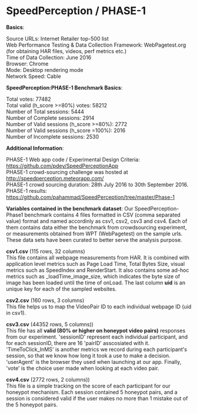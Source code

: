 # SpeedPerception / PHASE-1

<b>Basics</b>:

Source URLs: Internet Retailer top-500 list <br>
Web Performance Testing & Data Collection Framework: WebPagetest.org (for obtaining HAR files, videos, perf metrics etc.) <br>
Time of Data Collection: June 2016 <br>
Browser: Chrome <br>
Mode: Desktop rendering mode <br>
Network Speed: Cable <br>

<b>SpeedPerception:PHASE-1 Benchmark Basics</b>:

Total votes: 77482 <br>
Total valid (h_score >=80%) votes: 58212 <br> 
Number of Total sessions: 5444 <br>
Number of Complete sessions: 2914 <br>
Number of Valid sessions (h_score >=80%): 2772 <br>
Number of Valid sessions (h_score =100%): 2016 <br>
Number of Incomplete sessions: 2530 <br>

<b>Additional Information</b>:

PHASE-1 Web app code / Experimental Design Criteria: https://github.com/pdey/SpeedPerceptionApp <br>
PHASE-1 crowd-sourcing challenge was hosted at http://speedperception.meteorapp.com/ <br>
PHASE-1 crowd sourcing duration: 28th July 2016 to 30th September 2016. <br>
PHASE-1 results: https://github.com/pahammad/SpeedPerception/tree/master/Phase-1 <br>

<b>Variables contained in the benchmark dataset</b>:
Our SpeedPerception-Phase1 benchmark contains 4 files formatted in CSV (comma separated value) format and named accordinly as csv1, csv2, csv3 and csv4. Each of them contains data either the benchmark from crowdsourcing experiment, or measurements obtained from WPT (WebPagetest) on the sample urls. These data sets have been curated to better serve the analysis purpose. <br>

<b>csv1.csv</b> (115 rows, 32 columns) <br>
This file contains all webpage measurements from HAR. It is combined with application level metrics such as Page Load Time, Total Bytes Size, visual metrics such as SpeedIndex and RenderStart. It also contains some ad-hoc metrics such as _loadTime_image_size, which indicates the byte size of image has been loaded until the time of onLoad. The last column <b>uid</b> is an unique key for each of the sampled websites. 

<b>csv2.csv</b> (160 rows, 3 columns) <br>
This file helps us to map the VideoPair ID to each individual webpage ID (uid in csv1). 

<b>csv3.csv</b> (44352 rows, 5 columns)) <br>
This file has all <b>valid (80% or higher on honeypot video pairs)</b> responses from our experiment. 'sessionID' represent each individual participant, and for each sessionID, there are 16 'pairID' asscosiated with it. 'TimeToClick_InMS' is another metrics we record during each participant's session, so that we know how long it took a use to make a decision. 'userAgent' is the browser they used when launching at our app. Finally, 'vote' is the choice user made when looking at each video pair. 

<b>csv4.csv</b> (2772 rows, 2 columns)) <br>
This file is a simple tracking on the score of each participant for our honeypot mechanism. Each session contained 5 honeypot pairs, and a session is considered valid if the user makes no more than 1 mistake out of the 5 honeypot pairs.




